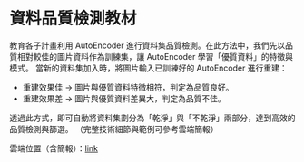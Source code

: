 # 資料品質檢測教材

教育各子計畫利用 AutoEncoder 進行資料集品質檢測。在此方法中，我們先以品質相對較佳的圖片資料作為訓練集，讓 AutoEncoder 學習「優質資料」的特徵與模式。
當新的資料集加入時，將圖片輸入已訓練好的 AutoEncoder 進行重建：
- 重建效果佳 → 圖片與優質資料特徵相符，判定為品質良好。
- 重建效果差 → 圖片與優質資料差異大，判定為品質不佳。

透過此方式，即可自動將資料集劃分為「乾淨」與「不乾淨」兩部分，達到高效的品質檢測與篩選。
（完整技術細節與範例可參考雲端簡報）

雲端位置（含簡報）：[link](https://drive.google.com/drive/folders/1aiJxOTNUHWt5y6faeAVKoVRFa2lV2--T?usp=sharing)
